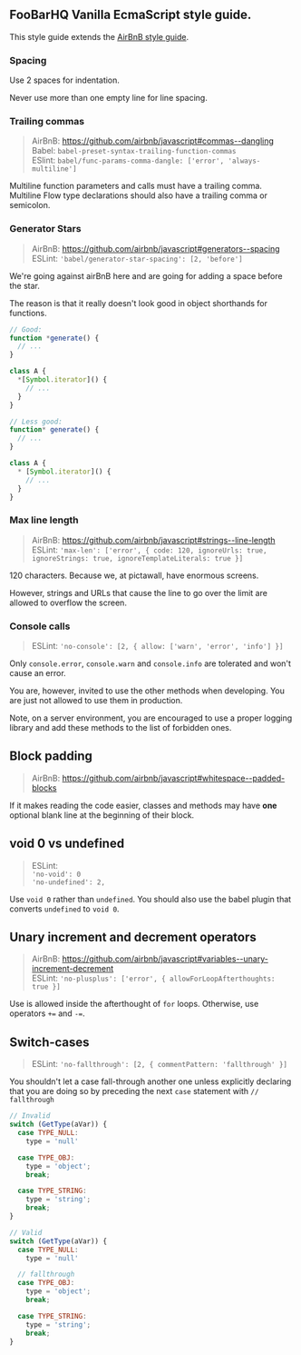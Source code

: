 ## FooBarHQ Vanilla EcmaScript style guide.

This style guide extends the [AirBnB style guide](https://github.com/airbnb/javascript).

### Spacing

Use 2 spaces for indentation.

Never use more than one empty line for line spacing.

### Trailing commas

> AirBnB: https://github.com/airbnb/javascript#commas--dangling  
> Babel: `babel-preset-syntax-trailing-function-commas`  
> ESlint: `babel/func-params-comma-dangle: ['error', 'always-multiline']`

Multiline function parameters and calls must have a trailing comma.  
Multiline Flow type declarations should also have a trailing comma or semicolon.

### Generator Stars

> AirBnB: https://github.com/airbnb/javascript#generators--spacing  
> ESLint: `'babel/generator-star-spacing': [2, 'before']`

We're going against airBnB here and are going for adding a space before the star.

The reason is that it really doesn't look good in object shorthands for functions.

```javascript
// Good:
function *generate() {
  // ...
}

class A {
  *[Symbol.iterator]() {
    // ...
  }
}
```

```javascript
// Less good:
function* generate() {
  // ...
}

class A {
  * [Symbol.iterator]() {
    // ...
  }
}
```

### Max line length

> AirBnB: https://github.com/airbnb/javascript#strings--line-length  
> ESLint: `'max-len': ['error', {
    code: 120,
    ignoreUrls: true,
    ignoreStrings: true,
    ignoreTemplateLiterals: true
}]`

120 characters. Because we, at pictawall, have enormous screens.

However, strings and URLs that cause the line to go over the limit are allowed to overflow the screen.

### Console calls

> ESLint: `'no-console': [2, { allow: ['warn', 'error', 'info'] }]`

Only `console.error`, `console.warn` and `console.info` are tolerated and won't cause an error.

You are, however, invited to use the other methods when developing. You are just not allowed to use them in production.

Note, on a server environment, you are encouraged to use a proper logging library and add these methods to the list of forbidden ones.

## Block padding

> AirBnB: https://github.com/airbnb/javascript#whitespace--padded-blocks

If it makes reading the code easier, classes and methods may have **one** optional blank line at the beginning of their block.

## void 0 vs undefined

> ESLint:  
> `'no-void': 0`  
> `'no-undefined': 2,`

Use `void 0` rather than `undefined`. You should also use the babel plugin that converts `undefined` to `void 0`.

## Unary increment and decrement operators

> AirBnB: https://github.com/airbnb/javascript#variables--unary-increment-decrement  
> ESLint: `'no-plusplus': ['error', { allowForLoopAfterthoughts: true }]`

Use is allowed inside the afterthought of `for` loops. Otherwise, use operators `+=` and `-=`.

## Switch-cases

> ESLint: `'no-fallthrough': [2, { commentPattern: 'fallthrough' }]`

You shouldn't let a case fall-through another one unless explicitly declaring that you are doing so
by preceding the next `case` statement with `// fallthrough`

```javascript
// Invalid
switch (GetType(aVar)) {
  case TYPE_NULL:
    type = 'null'

  case TYPE_OBJ:
    type = 'object';
    break;

  case TYPE_STRING:
    type = 'string';
    break;
}
```

```javascript
// Valid
switch (GetType(aVar)) {
  case TYPE_NULL:
    type = 'null'

  // fallthrough
  case TYPE_OBJ:
    type = 'object';
    break;

  case TYPE_STRING:
    type = 'string';
    break;
}
```
